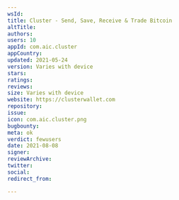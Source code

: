 ```yaml
---
wsId: 
title: Cluster - Send, Save, Receive & Trade Bitcoin
altTitle: 
authors: 
users: 10
appId: com.aic.cluster
appCountry: 
updated: 2021-05-24
version: Varies with device
stars: 
ratings: 
reviews: 
size: Varies with device
website: https://clusterwallet.com
repository: 
issue: 
icon: com.aic.cluster.png
bugbounty: 
meta: ok
verdict: fewusers
date: 2021-08-08
signer: 
reviewArchive: 
twitter: 
social: 
redirect_from: 

---
```


